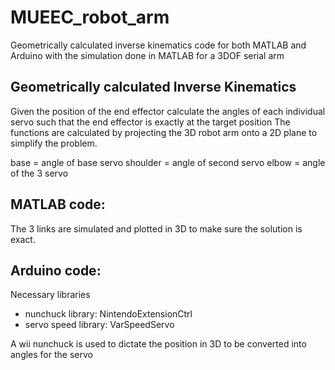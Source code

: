 # MUEEC_robot_arm
Geometrically calculated inverse kinematics code for both MATLAB and Arduino with the simulation done in MATLAB for a 3DOF serial arm

## Geometrically calculated Inverse Kinematics
Given the position of the end effector calculate the angles of each individual servo such that the end effector is exactly at the target position
The functions are calculated by projecting the 3D robot arm onto a 2D plane to simplify the problem.

base = angle of base servo
shoulder = angle of second servo
elbow = angle of the 3 servo

## MATLAB code:
The 3 links are simulated and plotted in 3D to make sure the solution is exact.  

## Arduino code:
Necessary libraries 
* nunchuck library: NintendoExtensionCtrl
* servo speed library: VarSpeedServo

A wii nunchuck is used to dictate the position in 3D to be converted into angles for the servo


